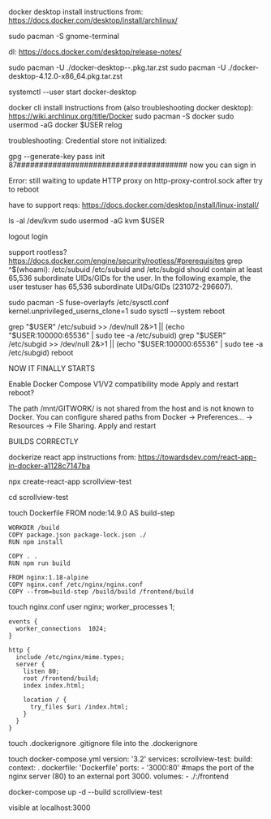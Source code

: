 docker desktop install instructions from:
https://docs.docker.com/desktop/install/archlinux/

sudo pacman -S gnome-terminal


dl: https://docs.docker.com/desktop/release-notes/

sudo pacman -U ./docker-desktop-<version>-<arch>.pkg.tar.zst
sudo pacman -U ./docker-desktop-4.12.0-x86_64.pkg.tar.zst

systemctl --user start docker-desktop

docker cli install instructions from (also troubleshooting docker desktop):
https://wiki.archlinux.org/title/Docker
sudo pacman -S docker
sudo usermod -aG docker $USER
relog

troubleshooting:
Credential store not initialized:

gpg --generate-key
pass init 87######################################
now you can sign in

Error:
still waiting to update HTTP proxy on http-proxy-control.sock after
try to reboot

have to support reqs:
https://docs.docker.com/desktop/install/linux-install/

ls -al /dev/kvm
sudo usermod -aG kvm $USER

logout login

support rootless?
https://docs.docker.com/engine/security/rootless/#prerequisites
grep ^$(whoami): /etc/subuid
/etc/subuid and /etc/subgid should contain at least 65,536 subordinate UIDs/GIDs for the user. In the following example, the user testuser has 65,536 subordinate UIDs/GIDs (231072-296607).

sudo pacman -S fuse-overlayfs
/etc/sysctl.conf
	kernel.unprivileged_userns_clone=1
sudo sysctl --system
reboot

grep "$USER" /etc/subuid >> /dev/null 2&>1 || (echo "$USER:100000:65536" | sudo tee -a /etc/subuid)
grep "$USER" /etc/subgid >> /dev/null 2&>1 || (echo "$USER:100000:65536" | sudo tee -a /etc/subgid)
reboot

NOW IT FINALLY STARTS

Enable Docker Compose V1/V2 compatibility mode
Apply and restart
reboot?

The path /mnt/GITWORK/ is not shared from the host and is not known to Docker.
You can configure shared paths from Docker -> Preferences... -> Resources -> File Sharing.
Apply and restart

BUILDS CORRECTLY

dockerize react app instructions from:
https://towardsdev.com/react-app-in-docker-a1128c7147ba

npx create-react-app scrollview-test

cd scrollview-test

touch Dockerfile
	FROM node:14.9.0 AS build-step

	WORKDIR /build
	COPY package.json package-lock.json ./
	RUN npm install

	COPY . .
	RUN npm run build

	FROM nginx:1.18-alpine
	COPY nginx.conf /etc/nginx/nginx.conf
	COPY --from=build-step /build/build /frontend/build

touch nginx.conf
	user  nginx;
	worker_processes  1;

	events {
	  worker_connections  1024;
	}

	http {
	  include /etc/nginx/mime.types;
	  server {
	    listen 80;
	    root /frontend/build;
	    index index.html;

	    location / {
	      try_files $uri /index.html;
	    }
	  }
	}

touch .dockerignore
	.gitignore file into the .dockerignore


touch docker-compose.yml
	version: '3.2'
	services:
	  scrollview-test:
	    build:
	      context: .
	      dockerfile: 'Dockerfile'
	    ports:
	      - '3000:80' #maps the port of the nginx server (80) to an external port 3000.
	    volumes:
	      - ./:/frontend

docker-compose up -d --build scrollview-test

visible at localhost:3000